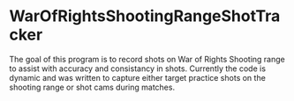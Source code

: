 # WarOfRightsShootingRangeShotTracker
The goal of this program is to record shots on War of Rights Shooting range to
assist with accuracy and consistancy in shots.
Currently the code is dynamic and was written to capture either target practice shots on the shooting range or shot cams during matches.
